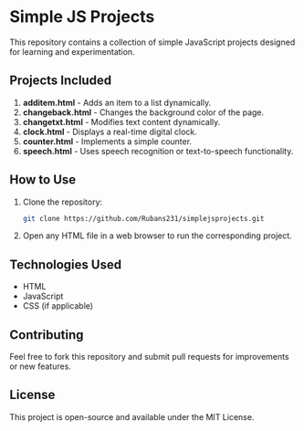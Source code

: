 # Simple JS Projects

This repository contains a collection of simple JavaScript projects designed for learning and experimentation.

## Projects Included

1. **additem.html** - Adds an item to a list dynamically.
2. **changeback.html** - Changes the background color of the page.
3. **changetxt.html** - Modifies text content dynamically.
4. **clock.html** - Displays a real-time digital clock.
5. **counter.html** - Implements a simple counter.
6. **speech.html** - Uses speech recognition or text-to-speech functionality.

## How to Use

1. Clone the repository:
   ```sh
   git clone https://github.com/Rubans231/simplejsprojects.git
   ```
2. Open any HTML file in a web browser to run the corresponding project.

## Technologies Used

- HTML
- JavaScript
- CSS (if applicable)

## Contributing

Feel free to fork this repository and submit pull requests for improvements or new features.

## License

This project is open-source and available under the MIT License.
